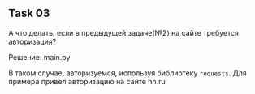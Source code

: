 ## Task 03

А что делать, если в предыдущей задаче(№2) на сайте требуется авторизация?

Решение: main.py

В таком случае, авторизуемся, используя библиотеку `requests`. Для примера привел авторизацию на сайте hh.ru